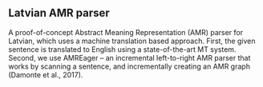 ## Latvian AMR parser

A proof-of-concept Abstract Meaning Representation (AMR) parser for Latvian, which uses a machine translation based approach. First, the given sentence is translated to English using a state-of-the-art MT system. Second, we use AMREager – an incremental left-to-right AMR parser that works by scanning a sentence, and incrementally creating an AMR graph (Damonte et al., 2017).
